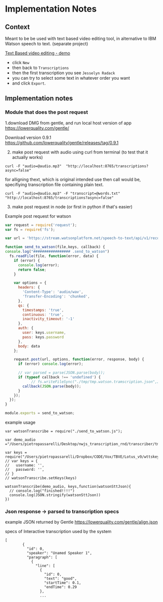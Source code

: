 # Implementation Notes

## Context

Meant to be be used with text based video editing tool, in alternative to IBM Watson speech to text. (separate project)

[Text Based video editing  - demo ](https://db.tt/BNedAjt2)

- click  `New` 
- then back to `Transcriptions`
- then the first transcription you see `Jesselyn Radack`
- you can try to select some text in whatever order you want
- and click `Export`.

## Implementation notes

### Module that does the post request
1.download DMG from gentle, and run local host version of app 
https://lowerquality.com/gentle/

Download version 0.9.1 
https://github.com/lowerquality/gentle/releases/tag/0.9.1 

 
2. make post request with audio using curl from terminal  (to test that it actually works)

```
curl -F "audio=@audio.mp3"  "http://localhost:8765/transcriptions?async=false"
```

for alligning thext, which is original intended use then call would be, specifiying transcription file containing plain text. 

```
curl -F "audio=@audio.mp3" -F "transcript=@words.txt" "http://localhost:8765/transcriptions?async=false"
```


3. make post request in node (or first in python if that's easier)


Example post request for watson

```javascript 
var request = require('request');
var fs = require('fs');

var url = 'https://stream.watsonplatform.net/speech-to-text/api/v1/recognize';

function send_to_watson(file,keys, callback) {
console.log("################# .send_to_watson")
  fs.readFile(file, function(error, data) {
    if (error) {
      console.log(error);
      return false;
    }

    var options = {
      headers: {
        'Content-Type': 'audio/wav',
        'Transfer-Encoding': 'chunked',
      },
      qs: {
        timestamps: 'true',
        continuous: 'true',
        inactivity_timeout: '-1'
      },
      auth: {
        user: keys.username,
        pass: keys.password
      },
      body: data
    };

    request.post(url, options, function(error, response, body) {
      if (error) console.log(error);

      // var parsed = parse(JSON.parse(body));
      if (typeof callback !== 'undefined') {
            // fs.writeFileSync("./tmp/tmp.watson.tramscription.json",JSON.stringify(JSON.parse(body) ))
        callback(JSON.parse(body));
      }
    });
  });
}

module.exports = send_to_watson;
```

example usage

```
var watsonTranscribe = require("./send_to_watson.js");

var demo_audio  ="/Users/pietropassarelli/Desktop/nwjs_transcription_rnd/transcriber/tmp/audio/norman_door_trimmed2.mp4.tmp.wav";

var keys = require("/Users/pietropassarelli/Dropbox/CODE/Vox/TBVE/Lotus_v9/wttskeys.json")
// var keys = {
//   username: '',
//   password: '',
// }
// watsonTranscribe.setKeys(keys)

watsonTranscribe(demo_audio, keys,function(watsonSttJson){
  // console.log("finished!!!!")
  console.log(JSON.stringify(watsonSttJson))
})

```

### Json response -> parsed to transcription specs 

example  JSON returned by Gentle
https://lowerquality.com/gentle/align.json


specs of Interactive transcription used by the system 

```
[
        {
          "id": 0,
          "speaker": "Unamed Speaker 1",
          "paragraph": [
            {
              "line": [
                {
                  "id": 0,
                  "text": "good",
                  "startTime": 0.1,
                  "endTime": 0.29
                },
                ...
```



